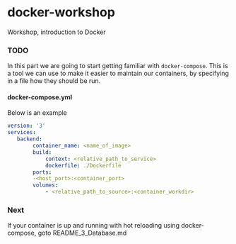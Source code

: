 # docker-workshop
Workshop, introduction to Docker

### TODO
In this part we are going to start getting familiar with `docker-compose`. This is a tool we can use to make it easier to maintain our containers, by specifying in a file how they should be run. 

#### docker-compose.yml
Below is an example 
```yaml
version: '3'
services:
   backend:
        container_name: <name_of_image>
        build:
            context: <relative_path_to_service>
            dockerfile: ./Dockerfile
        ports:
        -<host_port>:<container_port>
        volumes:
            - <relative_path_to_source>:<container_workdir>
```


### Next

If your container is up and running with hot reloading using docker-compose, goto README_3_Database.md